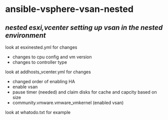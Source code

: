 # ansible-vsphere-vsan-nested
## _nested esxi,vcenter setting up vsan in the nested environment_

look at esxinested.yml for changes
- changes to cpu config and vm version
- changes to controller type

look at addhosts_vcenter.yml for changes

- changed order of enabling HA
- enable vsan
- pause timer (needed) and claim disks for cache and capcity based on size
- community.vmware.vmware_vmkernel (enabled vsan)


look at whatodo.txt for example
